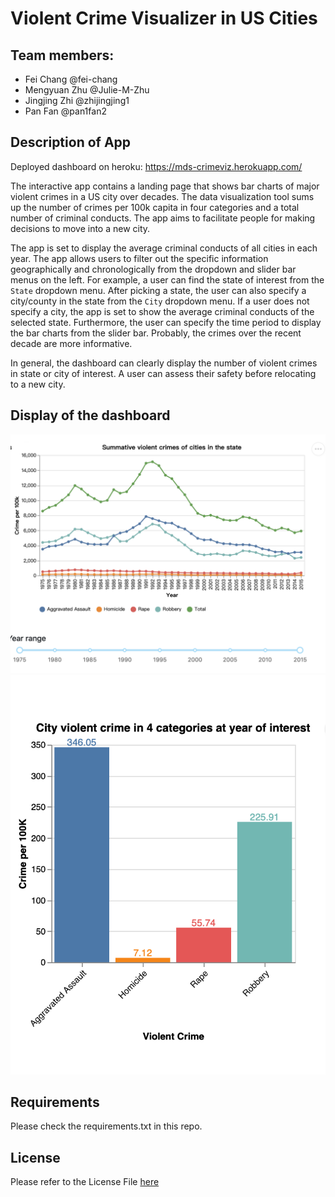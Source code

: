 # Violent Crime Visualizer in US Cities
## Team members: 
- Fei Chang @fei-chang
- Mengyuan Zhu @Julie-M-Zhu
- Jingjing Zhi @zhijingjing1
- Pan Fan @pan1fan2

## Description of App

Deployed dashboard on heroku: https://mds-crimeviz.herokuapp.com/

The interactive app contains a landing page that shows bar charts of major violent crimes in a US city over decades. The data visualization tool sums up the number of crimes per 100k capita in four categories and a total number of criminal conducts. The app aims to facilitate people for making decisions to move into a new city. 

The app is set to display the average criminal conducts of all cities in each year. The app allows users to filter out the specific information geographically and chronologically from the dropdown and slider bar menus on the left. For example, a user can find the state of interest from the `State` dropdown menu. After picking a state, the user can also specify a city/county in the state from the `City` dropdown menu. If a user does not specify a city, the app is set to show the average criminal conducts of the selected state. Furthermore, the user can specify the time period to display the bar charts from the slider bar. Probably, the crimes over the recent decade are more informative.

In general, the dashboard can clearly display the number of violent crimes in state or city of interest. A user can assess their safety before relocating to a new city.

## Display of the dashboard

![](dash_1.png)
![](dash_2.png)

## Requirements

Please check the requirements.txt in this repo.

## License

Please refer to the License File [here](https://github.com/UBC-MDS/mds532_viz_group25/blob/main/LICENSE)
